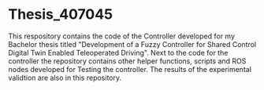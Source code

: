# Thesis_407045
This respository contains the code of the Controller developed for my Bachelor thesis titled "Development of a Fuzzy Controller for Shared Control Digital Twin Enabled Teleoperated Driving". Next to the code for the controller the repository contains other helper functions, scripts and ROS nodes developed for Testing the controller. The results of the experimental validtion are also in this repository.

